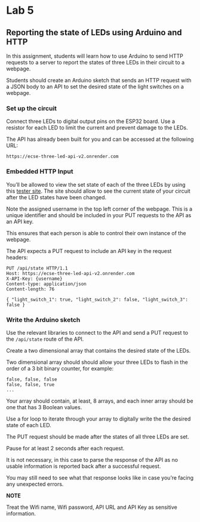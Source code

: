 # Lab 5

## Reporting the state of LEDs using Arduino and HTTP

In this assignment, students will learn how to use Arduino to send HTTP requests to a server to report the states of three LEDs in their circuit to a webpage. 

Students should create an Arduino sketch that sends an HTTP request with a JSON body to an API to set the desired state of the light switches on a webpage.

### Set up the circuit

Connect three LEDs to digital output pins on the ESP32 board. Use a resistor for each LED to limit the current and prevent damage to the LEDs.

The API has already been built for you and can be accessed at the following URL:

```
https://ecse-three-led-api-v2.onrender.com
```

### Embedded HTTP Input

You’ll be allowed to view the set state of each of the three LEDs by using this [tester site](https://ecse-three-led-v2.netlify.app/). The site should allow to see the current state of your circuit after the LED states have been changed. 

Note the assigned username in the top left corner of the webpage. This is a unique identifier and should be included in your PUT requests to the API as an API key.

This ensures that each person is able to control their own instance of the webpage.

The API expects a PUT request to include an API key in the request headers:

```
PUT /api/state HTTP/1.1
Host: https://ecse-three-led-api-v2.onrender.com
X-API-Key: {username}
Content-type: application/json
Content-length: 76

{ "light_switch_1": true, "light_switch_2": false, "light_switch_3": false }
```

### Write the Arduino sketch

Use the relevant libraries to connect to the API and send a PUT request to the `/api/state` route of the API. 

Create a two dimensional array that contains the desired state of the LEDs. 

Two dimensional array should should allow your three LEDs to flash in the order of a 3 bit binary counter, for example:

```
false, false, false
false, false, true
...
```

Your array should contain, at least, 8 arrays, and each inner array should be one that has 3 Boolean values. 

Use a for loop to iterate through your array to digitally write the the desired state of each LED.

The PUT request should be made after the states of all three LEDs are set.

Pause for at least 2 seconds after each request.

It is not necessary, in this case to parse the response of the API as no usable information is reported back after a successful request.

You may still need to see what that response looks like in case you’re facing any unexpected errors.

**NOTE**

Treat the Wifi name, Wifi password, API URL and API Key as sensitive information.